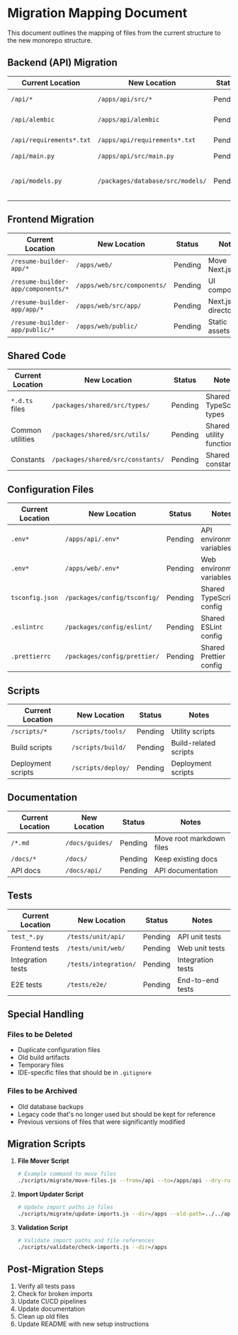 # Migration Mapping Document

This document outlines the mapping of files from the current structure to the new monorepo structure.

## Backend (API) Migration

| Current Location | New Location | Status | Notes |
|-----------------|--------------|--------|-------|
| `/api/*` | `/apps/api/src/*` | Pending | Move all API source files |
| `/api/alembic` | `/apps/api/alembic` | Pending | Database migrations |
| `/api/requirements*.txt` | `/apps/api/requirements*.txt` | Pending | Python dependencies |
| `/api/main.py` | `/apps/api/src/main.py` | Pending | Entry point |
| `/api/models.py` | `/packages/database/src/models/` | Pending | Move to shared database package |

## Frontend Migration

| Current Location | New Location | Status | Notes |
|-----------------|--------------|--------|-------|
| `/resume-builder-app/*` | `/apps/web/` | Pending | Move Next.js app |
| `/resume-builder-app/components/*` | `/apps/web/src/components/` | Pending | UI components |
| `/resume-builder-app/app/*` | `/apps/web/src/app/` | Pending | Next.js app directory |
| `/resume-builder-app/public/*` | `/apps/web/public/` | Pending | Static assets |

## Shared Code

| Current Location | New Location | Status | Notes |
|-----------------|--------------|--------|-------|
| `*.d.ts` files | `/packages/shared/src/types/` | Pending | Shared TypeScript types |
| Common utilities | `/packages/shared/src/utils/` | Pending | Shared utility functions |
| Constants | `/packages/shared/src/constants/` | Pending | Shared constants |

## Configuration Files

| Current Location | New Location | Status | Notes |
|-----------------|--------------|--------|-------|
| `.env*` | `/apps/api/.env*` | Pending | API environment variables |
| `.env*` | `/apps/web/.env*` | Pending | Web environment variables |
| `tsconfig.json` | `/packages/config/tsconfig/` | Pending | Shared TypeScript config |
| `.eslintrc` | `/packages/config/eslint/` | Pending | Shared ESLint config |
| `.prettierrc` | `/packages/config/prettier/` | Pending | Shared Prettier config |

## Scripts

| Current Location | New Location | Status | Notes |
|-----------------|--------------|--------|-------|
| `/scripts/*` | `/scripts/tools/` | Pending | Utility scripts |
| Build scripts | `/scripts/build/` | Pending | Build-related scripts |
| Deployment scripts | `/scripts/deploy/` | Pending | Deployment scripts |

## Documentation

| Current Location | New Location | Status | Notes |
|-----------------|--------------|--------|-------|
| `/*.md` | `/docs/guides/` | Pending | Move root markdown files |
| `/docs/*` | `/docs/` | Pending | Keep existing docs |
| API docs | `/docs/api/` | Pending | API documentation |

## Tests

| Current Location | New Location | Status | Notes |
|-----------------|--------------|--------|-------|
| `test_*.py` | `/tests/unit/api/` | Pending | API unit tests |
| Frontend tests | `/tests/unit/web/` | Pending | Web unit tests |
| Integration tests | `/tests/integration/` | Pending | Integration tests |
| E2E tests | `/tests/e2e/` | Pending | End-to-end tests |

## Special Handling

### Files to be Deleted
- Duplicate configuration files
- Old build artifacts
- Temporary files
- IDE-specific files that should be in `.gitignore`

### Files to be Archived
- Old database backups
- Legacy code that's no longer used but should be kept for reference
- Previous versions of files that were significantly modified

## Migration Scripts

1. **File Mover Script**
   ```bash
   # Example command to move files
   ./scripts/migrate/move-files.js --from=/api --to=/apps/api --dry-run
   ```

2. **Import Updater Script**
   ```bash
   # Update import paths in files
   ./scripts/migrate/update-imports.js --dir=/apps --old-path=../../api --new-path=@resume-velvit-thunder/api
   ```

3. **Validation Script**
   ```bash
   # Validate import paths and file references
   ./scripts/validate/check-imports.js --dir=/apps
   ```

## Post-Migration Steps

1. Verify all tests pass
2. Check for broken imports
3. Update CI/CD pipelines
4. Update documentation
5. Clean up old files
6. Update README with new setup instructions
